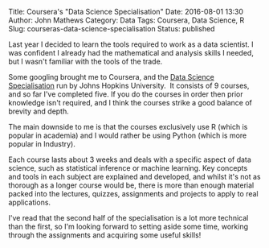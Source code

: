 Title: Coursera's "Data Science Specialisation"
Date: 2016-08-01 13:30
Author: John Mathews
Category: Data
Tags: Coursera, Data Science, R
Slug: courseras-data-science-specialisation
Status: published

Last year I decided to learn the tools required to work as a data
scientist. I was confident I already had the mathematical and analysis
skills I needed, but I wasn't familiar with the tools of the trade.

Some googling brought me to Coursera, and the [Data Science
Specialisation](https://www.coursera.org/specializations/jhu-data-science)
run by Johns Hopkins University.  It consists of 9 courses, and so far
I've completed five. If you do the courses in order then prior knowledge
isn't required, and I think the courses strike a good balance of brevity
and depth.

The main downside to me is that the courses exclusively use R (which is
popular in academia) and I would rather be using Python (which is more
popular in Industry).  

Each course lasts about 3 weeks and deals with a specific aspect of data
science, such as statistical inference or machine learning. Key concepts
and tools in each subject are explained and developed, and whilst it's
not as thorough as a longer course would be, there is more than enough
material packed into the lectures, quizzes, assignments and projects to
apply to real applications.

I've read that the second half of the specialisation is a lot more
technical than the first, so I'm looking forward to setting aside some
time, working through the assignments and acquiring some useful skills!
